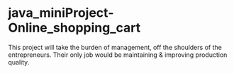 # java_miniProject-Online_shopping_cart
This project will take the burden of management, off the shoulders of the entrepreneurs. Their only job would be maintaining &amp; improving production quality.
